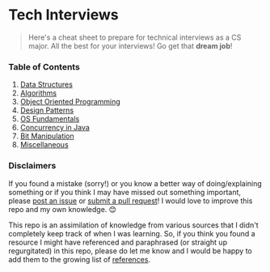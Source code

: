 # Tech Interviews

> Here's a cheat sheet to prepare for technical interviews as a CS major. All the best for your interviews! Go get that **dream job**!

### Table of Contents

1. [Data Structures](1%20-%20Data%20Structures.md)
2. [Algorithms](2%20-%20Algorithms.md)
3. [Object Oriented Programming](3%20-%20OOP.md)
4. [Design Patterns](4%20-%20Design%20Patterns.md)
5. [OS Fundamentals](5%20-%20OS%20Fundamentals.md)
6. [Concurrency in Java](6%20-%20Concurrency%20in%20Java.md)
7. [Bit Manipulation](7%20-%20Bit%20Manipulation.md)
8. [Miscellaneous](8%20-%20Miscellaneous.md)

### Disclaimers

If you found a mistake (sorry!) or you know a better way of doing/explaining something or if you think I may have missed out something important, please [post an issue](https://github.com/SuyashLakhotia/TechInterview/issues) or [submit a pull request](https://github.com/SuyashLakhotia/TechInterview/pulls)! I would love to improve this repo and my own knowledge. :blush:

This repo is an assimilation of knowledge from various sources that I didn't completely keep track of when I was learning. So, if you think you found a resource I might have referenced and paraphrased (or straight up regurgitated) in this repo, please do let me know and I would be happy to add them to the growing list of [references](References.md).
